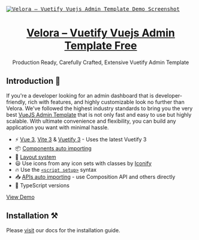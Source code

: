 <p align="center"></p>

<kbd>[![Velora – Vuetify Vuejs Admin Template Demo Screenshot](https://github.com/user-attachments/assets/8e840c36-40b2-431f-bed3-7f0e8b5a1733)](https://icreatorstudio.com/product/velora-free-vuejs-admin-template)</kbd>

<h1 align="center">
   <a href="https://icreatorstudio.com/product/velora-free-vuejs-admin-template" target="_blank" align="center">
 Velora – Vuetify Vuejs Admin Template Free
   </a>
</h1>

<p align="center">Production Ready, Carefully Crafted, Extensive Vuetify Admin Template</p>

## Introduction 🚀

If you're a developer looking for an admin dashboard that is developer-friendly, rich with features, and highly customizable look no further than Velora. We've followed the highest industry standards to bring you the very best [VueJS Admin Template](https://themeselection.com/item/category/vuejs-admin-templates/) that is not only fast and easy to use but highly scalable. With ultimate convenience and flexibility, you can build any application you want with minimal hassle.

- ⚡️ [Vue 3](https://github.com/vuejs/core), [Vite 3](https://github.com/vitejs/vite) & [Vuetify 3](https://next.vuetifyjs.com/en/) - Uses the latest Vuetify 3
- 📦 [Components auto importing](https://github.com/antfu/unplugin-vue-components)
- 📑 [Layout system](https://github.com/JohnCampionJr/vite-plugin-vue-layouts)
- 😃 Use icons from any icon sets with classes by [Iconify](https://iconify.design/)
- 🔥 Use the [`<script setup>`](https://vuejs.org/api/sfc-script-setup.html) syntax
- 📥 [APIs auto importing](https://github.com/antfu/unplugin-auto-import) - use Composition API and others directly
- 🦾 TypeScript versions

[View Demo](https://demos.icreatorstudio.com/velora-vuejs-vuetify-admin-template-free/)

## Installation ⚒️

Please [visit](https://docs.icreatorstudio.com/velora-vuejs-vuetify-admin-template-docs/guide/introduction.html) our docs for the installation guide.
